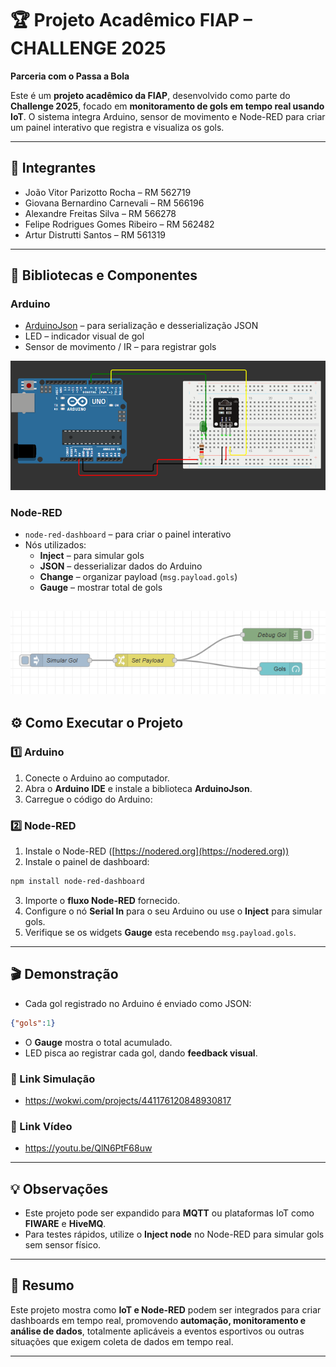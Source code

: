 # 🏆 Projeto Acadêmico FIAP – CHALLENGE 2025  
**Parceria com o Passa a Bola**  

Este é um **projeto acadêmico da FIAP**, desenvolvido como parte do **Challenge 2025**, focado em **monitoramento de gols em tempo real usando IoT**. O sistema integra Arduino, sensor de movimento e Node-RED para criar um painel interativo que registra e visualiza os gols.

---

## 👥 Integrantes
- João Vitor Parizotto Rocha – RM 562719  
- Giovana Bernardino Carnevali – RM 566196  
- Alexandre Freitas Silva – RM 566278  
- Felipe Rodrigues Gomes Ribeiro – RM 562482  
- Artur Distrutti Santos – RM 561319  

---

## 🧩 Bibliotecas e Componentes
### Arduino
- [ArduinoJson](https://arduinojson.org/) – para serialização e desserialização JSON  
- LED – indicador visual de gol  
- Sensor de movimento / IR – para registrar gols

![Arduino](arduino.PNG)

### Node-RED
- `node-red-dashboard` – para criar o painel interativo  
- Nós utilizados:
  - **Inject** – para simular gols  
  - **JSON** – desserializar dados do Arduino  
  - **Change** – organizar payload (`msg.payload.gols`)  
  - **Gauge** – mostrar total de gols  
  
![Node - Red](node.PNG)
---

## ⚙️ Como Executar o Projeto

### 1️⃣ Arduino
1. Conecte o Arduino ao computador.  
2. Abra o **Arduino IDE** e instale a biblioteca **ArduinoJson**.  
3. Carregue o código do Arduino:  


### 2️⃣ Node-RED

1. Instale o Node-RED ([https://nodered.org](https://nodered.org))
2. Instale o painel de dashboard:

```bash
npm install node-red-dashboard
```

3. Importe o **fluxo Node-RED** fornecido.
4. Configure o nó **Serial In** para o seu Arduino ou use o **Inject** para simular gols.
5. Verifique se os widgets **Gauge**  esta recebendo `msg.payload.gols`.

---

## 🎬 Demonstração

* Cada gol registrado no Arduino é enviado como JSON:

```json
{"gols":1}
```

* O **Gauge** mostra o total acumulado.
* LED pisca ao registrar cada gol, dando **feedback visual**.

### 📎 Link Simulação 
* https://wokwi.com/projects/441176120848930817

### 🎥 Link Vídeo
* https://youtu.be/QlN6PtF68uw
---

## 💡 Observações

* Este projeto pode ser expandido para **MQTT** ou plataformas IoT como **FIWARE** e **HiveMQ**.
* Para testes rápidos, utilize o **Inject node** no Node-RED para simular gols sem sensor físico.

---

## 📌 Resumo

Este projeto mostra como **IoT e Node-RED** podem ser integrados para criar dashboards em tempo real, promovendo **automação, monitoramento e análise de dados**, totalmente aplicáveis a eventos esportivos ou outras situações que exigem coleta de dados em tempo real.

---



